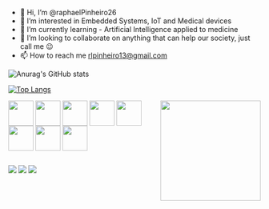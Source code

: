 - 👋 Hi, I’m @raphaelPinheiro26
- 👀 I’m interested in Embedded Systems, IoT and Medical devices
- 🌱 I’m currently learning - Artificial Intelligence applied to medicine
- 💞️ I’m looking to collaborate on anything that can help our society, just call me :wink:
- 📫 How to reach me rlpinheiro13@gmail.com


![Anurag's GitHub stats](https://github-readme-stats.vercel.app/api?username=raphaelPinheiro26&count_private=true&show_icons=true&theme=merko)

[![Top Langs](https://github-readme-stats.vercel.app/api/top-langs/?username=raphaelPinheiro26&layout=compact&theme=merko)](https://github.com/anuraghazra/github-readme-stats)

<div> 
    <img align="right" src="https://media.giphy.com/media/IL4iTvQH0MjS/giphy.gif" width="200" height="200" />
</div>

<div>
    <img align="center" height="50" width="50" src="https://cdn.jsdelivr.net/gh/devicons/devicon/icons/linux/linux-original.svg">
	<img align="center" height="50" width="50" src="https://mpng.subpng.com/20180705/txh/kisspng-bash-shell-script-command-line-interface-z-shell-5b3df571eaf1a4.5375084915307871859623.jpg">
    <img align="center" height="50" width="50" src="https://i.pinimg.com/564x/8c/b1/8c/8cb18c72082d13eb581cf6d452e8e266.jpg">
    <img align="center" height="50" width="50" src="https://cdn.jsdelivr.net/gh/devicons/devicon/icons/embeddedc/embeddedc-original-wordmark.svg">
    <img align="center" height="50" width="50" src="https://cdn.jsdelivr.net/gh/devicons/devicon/icons/c/c-original.svg">
    <img align="center" height="50" width="50" src="https://cdn.jsdelivr.net/gh/devicons/devicon/icons/cplusplus/cplusplus-original.svg">
    <img align="center" height="50" width="50" src="https://cdn.jsdelivr.net/gh/devicons/devicon/icons/python/python-original.svg">
    <img align="center" height="50" width="50" src="https://cdn.jsdelivr.net/gh/devicons/devicon/icons/java/java-original.svg">
    
</div>




##

<div>
	<a href="mailto:rlpinheiro13@gmail.com"><img src="https://img.shields.io/badge/Gmail-D14836?style=for-the-badge&logo=gmail&logoColor=white"></a>
  	<a href="www.linkedin.com/in/raphael-lopes-pinheiro-148772bb"><img src="https://img.shields.io/badge/LinkedIn-0077B5?style=for-the-badge&logo=linkedin&logoColor=white"></a>
  <a href=""><img src="https://img.shields.io/badge/YouTube-FF0000?style=for-the-badge&logo=youtube&logoColor=white"></a>  
</div>



